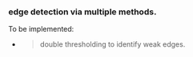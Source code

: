 ### edge detection via multiple methods.
To be implemented:
- > double thresholding to identify weak edges.